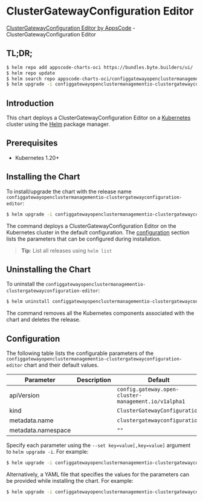 # ClusterGatewayConfiguration Editor

[ClusterGatewayConfiguration Editor by AppsCode](https://appscode.com) - ClusterGatewayConfiguration Editor

## TL;DR;

```bash
$ helm repo add appscode-charts-oci https://bundles.byte.builders/ui/
$ helm repo update
$ helm search repo appscode-charts-oci/configgatewayopenclustermanagementio-clustergatewayconfiguration-editor --version=v0.9.0
$ helm upgrade -i configgatewayopenclustermanagementio-clustergatewayconfiguration-editor appscode-charts-oci/configgatewayopenclustermanagementio-clustergatewayconfiguration-editor -n default --create-namespace --version=v0.9.0
```

## Introduction

This chart deploys a ClusterGatewayConfiguration Editor on a [Kubernetes](http://kubernetes.io) cluster using the [Helm](https://helm.sh) package manager.

## Prerequisites

- Kubernetes 1.20+

## Installing the Chart

To install/upgrade the chart with the release name `configgatewayopenclustermanagementio-clustergatewayconfiguration-editor`:

```bash
$ helm upgrade -i configgatewayopenclustermanagementio-clustergatewayconfiguration-editor appscode-charts-oci/configgatewayopenclustermanagementio-clustergatewayconfiguration-editor -n default --create-namespace --version=v0.9.0
```

The command deploys a ClusterGatewayConfiguration Editor on the Kubernetes cluster in the default configuration. The [configuration](#configuration) section lists the parameters that can be configured during installation.

> **Tip**: List all releases using `helm list`

## Uninstalling the Chart

To uninstall the `configgatewayopenclustermanagementio-clustergatewayconfiguration-editor`:

```bash
$ helm uninstall configgatewayopenclustermanagementio-clustergatewayconfiguration-editor -n default
```

The command removes all the Kubernetes components associated with the chart and deletes the release.

## Configuration

The following table lists the configurable parameters of the `configgatewayopenclustermanagementio-clustergatewayconfiguration-editor` chart and their default values.

|     Parameter      | Description |                             Default                             |
|--------------------|-------------|-----------------------------------------------------------------|
| apiVersion         |             | <code>config.gateway.open-cluster-management.io/v1alpha1</code> |
| kind               |             | <code>ClusterGatewayConfiguration</code>                        |
| metadata.name      |             | <code>clustergatewayconfiguration</code>                        |
| metadata.namespace |             | <code>""</code>                                                 |


Specify each parameter using the `--set key=value[,key=value]` argument to `helm upgrade -i`. For example:

```bash
$ helm upgrade -i configgatewayopenclustermanagementio-clustergatewayconfiguration-editor appscode-charts-oci/configgatewayopenclustermanagementio-clustergatewayconfiguration-editor -n default --create-namespace --version=v0.9.0 --set apiVersion=config.gateway.open-cluster-management.io/v1alpha1
```

Alternatively, a YAML file that specifies the values for the parameters can be provided while
installing the chart. For example:

```bash
$ helm upgrade -i configgatewayopenclustermanagementio-clustergatewayconfiguration-editor appscode-charts-oci/configgatewayopenclustermanagementio-clustergatewayconfiguration-editor -n default --create-namespace --version=v0.9.0 --values values.yaml
```
